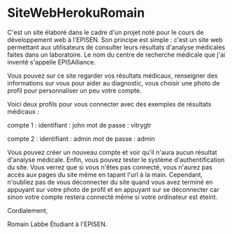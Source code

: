 # SiteWebHerokuRomain

C'est un site élaboré dans le cadre d'un projet noté pour le cours de développement web à l'EPISEN.
Son principe est simple : c'est un site web permettant aux utilisateurs de consulter leurs résultats d'analyse médicales faites dans un laboratoire.
Le nom du centre de recherche médicale que j'ai inventé s'appelle EPISAlliance.

Vous pouvez sur ce site regarder vos résultats médicaux, renseigner des informations sur vous pour aider au diagnostic, vous choisir une photo de profil pour personnaliser un peu votre compte.

Voici deux profils pour vous connecter avec des exemples de résultats médicaux :

compte 1 : identifiant : john   mot de passe : vitrygtr

compte 2 : identifiant : admin  mot de passe : admin

Vous pouvez créer un nouveau compte et voir qu'il n'aura aucun résultat d'analyse médicale.
Enfin, vous pouvez tester le système d'authentification du site. Vous verrez que si vous n'êtes pas connecté, vous n'aurez pas accès aux pages du site même en tapant l'url à la main. Cependant, n'oubliez pas de vous déconnecter du site quand vous avez terminé en appuyant sur votre photo de profil et en appuyant sur se déconnecter car sinon votre compte restera connecté même si votre ordinateur est éteint.

Cordialement,

Romain Labbe
Étudiant à l'EPISEN.
